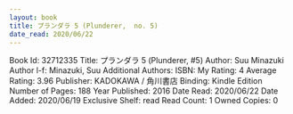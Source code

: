 ```yaml
---
layout: book
title: プランダラ 5 (Plunderer,  no. 5)
date_read: 2020/06/22
---
```


Book Id: 32712335
Title: プランダラ 5 (Plunderer, #5)
Author: Suu Minazuki
Author l-f: Minazuki, Suu
Additional Authors: 
ISBN: 
My Rating: 4
Average Rating: 3.96
Publisher: KADOKAWA / 角川書店
Binding: Kindle Edition
Number of Pages: 188
Year Published: 2016
Date Read: 2020/06/22
Date Added: 2020/06/19
Exclusive Shelf: read
Read Count: 1
Owned Copies: 0

